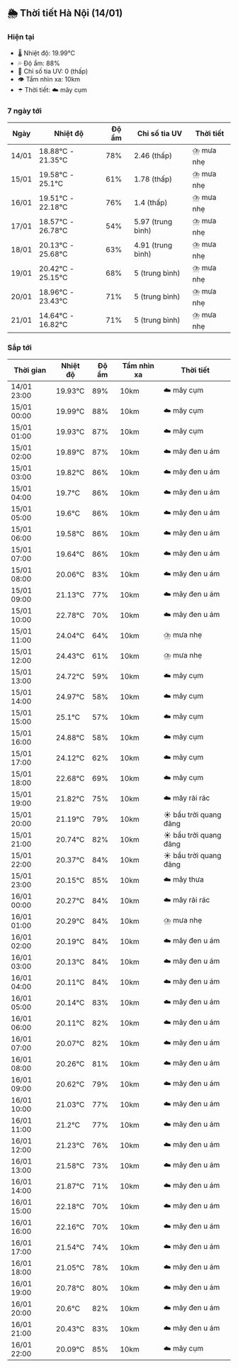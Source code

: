 ## 🌦️ Thời tiết Hà Nội (14/01)

### Hiện tại

- 🌡️ Nhiệt độ: 19.99℃
- 💦 Độ ẩm: 88%
- 🌟 Chỉ số tia UV: 0 (thấp)
- 👁️ Tầm nhìn xa: 10km
- ☂️ Thời tiết: ☁️ mây cụm

### 7 ngày tới

| Ngày | Nhiệt độ | Độ ẩm | Chỉ số tia UV | Thời tiết |
| --- | --- | --- | --- | --- |
| 14/01 | 18.88℃ - 21.35℃ | 78% | 2.46 (thấp) | ⛈️ mưa nhẹ |
| 15/01 | 19.58℃ - 25.1℃ | 61% | 1.78 (thấp) | ⛈️ mưa nhẹ |
| 16/01 | 19.51℃ - 22.18℃ | 76% | 1.4 (thấp) | ⛈️ mưa nhẹ |
| 17/01 | 18.57℃ - 26.78℃ | 54% | 5.97 (trung bình) | ⛈️ mưa nhẹ |
| 18/01 | 20.13℃ - 25.68℃ | 63% | 4.91 (trung bình) | ⛈️ mưa nhẹ |
| 19/01 | 20.42℃ - 25.15℃ | 68% | 5 (trung bình) | ⛈️ mưa nhẹ |
| 20/01 | 18.96℃ - 23.43℃ | 71% | 5 (trung bình) | ⛈️ mưa nhẹ |
| 21/01 | 14.64℃ - 16.82℃ | 71% | 5 (trung bình) | ⛈️ mưa nhẹ |

### Sắp tới

| Thời gian | Nhiệt độ | Độ ẩm | Tầm nhìn xa | Thời tiết |
| --- | --- | --- | --- | --- |
| 14/01 23:00 | 19.93℃ | 89% | 10km | ☁️ mây cụm |
| 15/01 00:00 | 19.99℃ | 88% | 10km | ☁️ mây cụm |
| 15/01 01:00 | 19.93℃ | 87% | 10km | ☁️ mây cụm |
| 15/01 02:00 | 19.89℃ | 87% | 10km | ☁️ mây đen u ám |
| 15/01 03:00 | 19.82℃ | 86% | 10km | ☁️ mây đen u ám |
| 15/01 04:00 | 19.7℃ | 86% | 10km | ☁️ mây đen u ám |
| 15/01 05:00 | 19.6℃ | 86% | 10km | ☁️ mây đen u ám |
| 15/01 06:00 | 19.58℃ | 86% | 10km | ☁️ mây đen u ám |
| 15/01 07:00 | 19.64℃ | 86% | 10km | ☁️ mây đen u ám |
| 15/01 08:00 | 20.06℃ | 83% | 10km | ☁️ mây đen u ám |
| 15/01 09:00 | 21.13℃ | 77% | 10km | ☁️ mây đen u ám |
| 15/01 10:00 | 22.78℃ | 70% | 10km | ☁️ mây đen u ám |
| 15/01 11:00 | 24.04℃ | 64% | 10km | ⛈️ mưa nhẹ |
| 15/01 12:00 | 24.43℃ | 61% | 10km | ⛈️ mưa nhẹ |
| 15/01 13:00 | 24.72℃ | 59% | 10km | ☁️ mây cụm |
| 15/01 14:00 | 24.97℃ | 58% | 10km | ☁️ mây cụm |
| 15/01 15:00 | 25.1℃ | 57% | 10km | ☁️ mây cụm |
| 15/01 16:00 | 24.88℃ | 58% | 10km | ☁️ mây cụm |
| 15/01 17:00 | 24.12℃ | 62% | 10km | ☁️ mây cụm |
| 15/01 18:00 | 22.68℃ | 69% | 10km | ☁️ mây cụm |
| 15/01 19:00 | 21.82℃ | 75% | 10km | ☁️ mây rải rác |
| 15/01 20:00 | 21.19℃ | 79% | 10km | ☀️ bầu trời quang đãng |
| 15/01 21:00 | 20.74℃ | 82% | 10km | ☀️ bầu trời quang đãng |
| 15/01 22:00 | 20.37℃ | 84% | 10km | ☀️ bầu trời quang đãng |
| 15/01 23:00 | 20.15℃ | 85% | 10km | ☁️ mây thưa |
| 16/01 00:00 | 20.27℃ | 84% | 10km | ☁️ mây rải rác |
| 16/01 01:00 | 20.29℃ | 84% | 10km | ⛈️ mưa nhẹ |
| 16/01 02:00 | 20.19℃ | 84% | 10km | ☁️ mây đen u ám |
| 16/01 03:00 | 20.13℃ | 84% | 10km | ☁️ mây đen u ám |
| 16/01 04:00 | 20.11℃ | 84% | 10km | ☁️ mây đen u ám |
| 16/01 05:00 | 20.14℃ | 83% | 10km | ☁️ mây đen u ám |
| 16/01 06:00 | 20.11℃ | 82% | 10km | ☁️ mây đen u ám |
| 16/01 07:00 | 20.07℃ | 82% | 10km | ☁️ mây đen u ám |
| 16/01 08:00 | 20.26℃ | 81% | 10km | ☁️ mây đen u ám |
| 16/01 09:00 | 20.62℃ | 79% | 10km | ☁️ mây đen u ám |
| 16/01 10:00 | 21.03℃ | 77% | 10km | ☁️ mây đen u ám |
| 16/01 11:00 | 21.2℃ | 77% | 10km | ☁️ mây đen u ám |
| 16/01 12:00 | 21.23℃ | 76% | 10km | ☁️ mây đen u ám |
| 16/01 13:00 | 21.58℃ | 73% | 10km | ☁️ mây đen u ám |
| 16/01 14:00 | 21.87℃ | 71% | 10km | ☁️ mây đen u ám |
| 16/01 15:00 | 22.18℃ | 70% | 10km | ☁️ mây đen u ám |
| 16/01 16:00 | 22.16℃ | 70% | 10km | ☁️ mây đen u ám |
| 16/01 17:00 | 21.54℃ | 74% | 10km | ☁️ mây đen u ám |
| 16/01 18:00 | 21.05℃ | 78% | 10km | ☁️ mây đen u ám |
| 16/01 19:00 | 20.78℃ | 80% | 10km | ☁️ mây đen u ám |
| 16/01 20:00 | 20.6℃ | 82% | 10km | ☁️ mây đen u ám |
| 16/01 21:00 | 20.43℃ | 83% | 10km | ☁️ mây đen u ám |
| 16/01 22:00 | 20.09℃ | 85% | 10km | ☁️ mây cụm |

